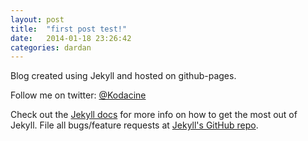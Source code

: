 ```yaml
---
layout: post
title:  "first post test!"
date:   2014-01-18 23:26:42
categories: dardan
---
```


Blog created using Jekyll and hosted on github-pages.

Follow me on twitter: [@Kodacine][myTwitter]

[myTwitter]: http://twitter.com/kodacine


Check out the [Jekyll docs][jekyll] for more info on how to get the most out of Jekyll. File all bugs/feature requests at [Jekyll's GitHub repo][jekyll-gh].

[jekyll-gh]: https://github.com/mojombo/jekyll
[jekyll]:    http://jekyllrb.com
